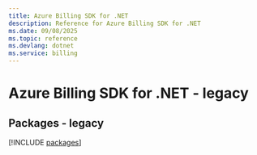 ```yaml
---
title: Azure Billing SDK for .NET
description: Reference for Azure Billing SDK for .NET
ms.date: 09/08/2025
ms.topic: reference
ms.devlang: dotnet
ms.service: billing
---
```

# Azure Billing SDK for .NET - legacy
## Packages - legacy
[!INCLUDE [packages](billing-index.md)]